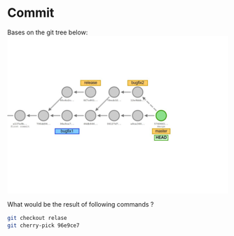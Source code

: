 # Commit

Bases on the git tree below:
![commit base](assets/commit_base_3.JPG)

What would be the result of following commands ?

```bash
git checkout relase
git cherry-pick 96e9ce7
```
